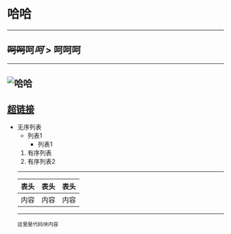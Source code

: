 # **哈哈**
-------
## ~~呵呵~~呵*呵* > 呵呵呵
---
![哈哈](https://www.baidu.com/img/flexible/logo/pc/result.png "标题")
---
[超链接]( "超链接")
---
+ 无序列表
   + 列表1
      + 列表1
   1. 有序列表
   2. 有序列表2
   ---
   表头|表头|表头
   -|-:|:-
   内容|内容|内容|
   ---
   `这里是代码块内容`
